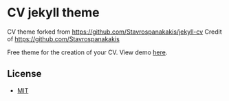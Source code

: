 # CV jekyll theme

CV theme forked from https://github.com/Stavrospanakakis/jekyll-cv
Credit of https://github.com/Stavrospanakakis

Free theme for the creation of your CV. View demo [here](https://jekyll-cv.stavrospanakakis.com/).

## License
- [MIT](./LICENSE)
